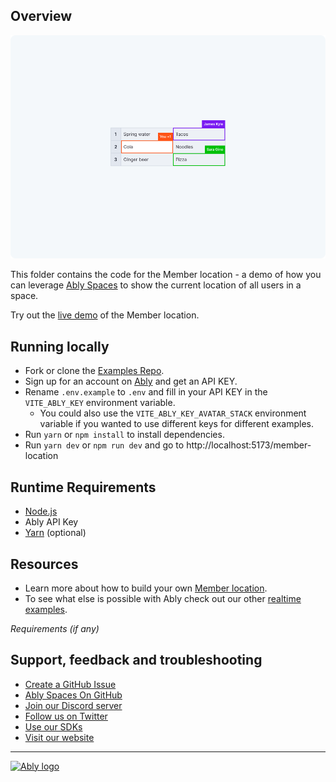 ## Overview

![Member location Start screen](./MemberLocation.png)

This folder contains the code for the Member location - a demo of how you can leverage [Ably Spaces](https://github.com/ably-labs/spaces) to show the current location of all users in a space.

Try out the [live demo](https://examples.ably.dev/member-location) of the Member location.

## Running locally

- Fork or clone the [Examples Repo](https://github.com/ably-labs/realtime-examples).
- Sign up for an account on [Ably](https://ably.com/sign-up?utm_source=ably-labs&utm_medium=github&utm_campaign=member-location) and get an API KEY.
- Rename `.env.example` to `.env` and fill in your API KEY in the `VITE_ABLY_KEY` environment variable.
  - You could also use the `VITE_ABLY_KEY_AVATAR_STACK` environment variable if you wanted to use different keys for different examples.
- Run `yarn` or `npm install` to install dependencies.
- Run `yarn dev` or `npm run dev` and go to http://localhost:5173/member-location

## Runtime Requirements

- [Node.js](https://nodejs.org/en/)
- Ably API Key
- [Yarn](https://yarnpkg.com/) (optional)

## Resources

- Learn more about how to build your own [Member location](https://ably.com/examples/member-location?utm_source=ably-labs&utm_medium=github&utm_campaign=member-location).
- To see what else is possible with Ably check out our other [realtime examples](https://ably.com/examples?utm_source=ably-labs&utm_medium=github&utm_campaign=member-location).

_Requirements (if any)_

## Support, feedback and troubleshooting

- [Create a GitHub Issue](https://github.com/ably-labs/realtime-examples/issues)
- [Ably Spaces On GitHub](https://github.com/ably-labs/spaces)
- [Join our Discord server](https://discord.gg/q89gDHZcBK)
- [Follow us on Twitter](https://twitter.com/ablyrealtime)
- [Use our SDKs](https://github.com/ably/)
- [Visit our website](https://ably.com?utm_source=ably-labs&utm_medium=github&utm_campaign=member-location)

---

[![Ably logo](https://static.ably.dev/badge-black.svg?serverless-websockets-quest)](https://ably.com?utm_source=ably-labs&utm_medium=github&utm_campaign=member-location)
